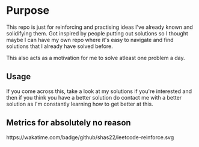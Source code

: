 <h1>Purpose</h1>

This repo is just for reinforcing and practising ideas I've already known and solidifying them. Got inspired by people putting out solutions so I thought maybe I can have my own repo where it's easy to navigate and find solutions that I already have solved before. 

This also acts as a motivation for me to solve atleast one problem a day. 

<h2>Usage</h2>

If you come across this, take a look at my solutions if you're interested and then if you think you have a better solution do contact me with a better solution as I'm constantly learning how to get better at this.


<h2>Metrics for absolutely no reason</h2>
https://wakatime.com/badge/github/shas22/leetcode-reinforce.svg